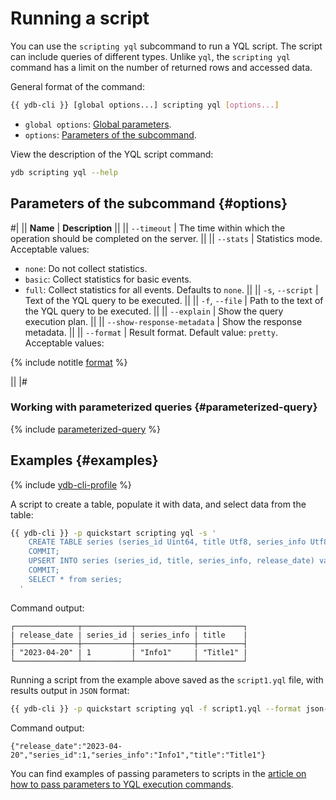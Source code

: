 # Running a script

You can use the `scripting yql` subcommand to run a YQL script. The script can include queries of different types. Unlike `yql`, the `scripting yql` command has a limit on the number of returned rows and accessed data.

General format of the command:

```bash
{{ ydb-cli }} [global options...] scripting yql [options...]
```

* `global options`: [Global parameters](commands/global-options.md).
* `options`: [Parameters of the subcommand](#options).

View the description of the YQL script command:

```bash
ydb scripting yql --help
```

## Parameters of the subcommand {#options}

#|
|| **Name** | **Description** ||
|| `--timeout` | The time within which the operation should be completed on the server. ||
|| `--stats` | Statistics mode.
Acceptable values:
* `none`: Do not collect statistics.
* `basic`: Collect statistics for basic events.
* `full`: Collect statistics for all events.
    Defaults to `none`. ||
|| `-s`, `--script` | Text of the YQL query to be executed. ||
|| `-f`, `--file` | Path to the text of the YQL query to be executed. ||
|| `--explain` | Show the query execution plan. ||
|| `--show-response-metadata` | Show the response metadata. ||
|| `--format` | Result format.
Default value: `pretty`.
Acceptable values:

{% include notitle [format](./_includes/result_format_common.md) %}

||
|#

### Working with parameterized queries {#parameterized-query}

{% include [parameterized-query](../../_includes/parameterized-query.md) %}

## Examples {#examples}

{% include [ydb-cli-profile](../../_includes/ydb-cli-profile.md) %}

A script to create a table, populate it with data, and select data from the table:

```bash
{{ ydb-cli }} -p quickstart scripting yql -s '
    CREATE TABLE series (series_id Uint64, title Utf8, series_info Utf8, release_date Date, PRIMARY KEY (series_id));
    COMMIT;
    UPSERT INTO series (series_id, title, series_info, release_date) values (1, "Title1", "Info1", Cast("2023-04-20" as Date));
    COMMIT;
    SELECT * from series;
  '
```

Command output:

```text
┌──────────────┬───────────┬─────────────┬──────────┐
| release_date | series_id | series_info | title    |
├──────────────┼───────────┼─────────────┼──────────┤
| "2023-04-20" | 1         | "Info1"     | "Title1" |
└──────────────┴───────────┴─────────────┴──────────┘
```

Running a script from the example above saved as the `script1.yql` file, with results output in `JSON` format:

```bash
{{ ydb-cli }} -p quickstart scripting yql -f script1.yql --format json-unicode
```

Command output:

```text
{"release_date":"2023-04-20","series_id":1,"series_info":"Info1","title":"Title1"}
```

You can find examples of passing parameters to scripts in the [article on how to pass parameters to YQL execution commands](parameterized-queries-cli.md).

